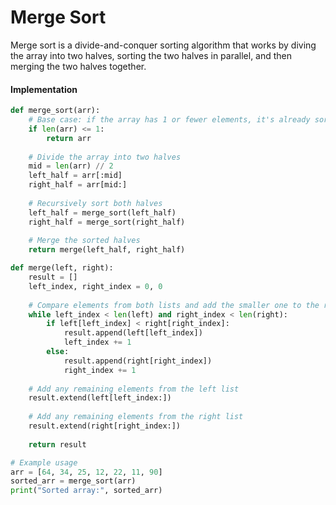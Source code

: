 # Merge Sort
Merge sort is a divide-and-conquer sorting algorithm that works by diving the array into two halves, sorting the two halves in parallel, and then merging the two halves together.

#### Implementation
```python
def merge_sort(arr):
    # Base case: if the array has 1 or fewer elements, it's already sorted
    if len(arr) <= 1:
        return arr
    
    # Divide the array into two halves
    mid = len(arr) // 2
    left_half = arr[:mid]
    right_half = arr[mid:]
    
    # Recursively sort both halves
    left_half = merge_sort(left_half)
    right_half = merge_sort(right_half)
    
    # Merge the sorted halves
    return merge(left_half, right_half)

def merge(left, right):
    result = []
    left_index, right_index = 0, 0
    
    # Compare elements from both lists and add the smaller one to the result
    while left_index < len(left) and right_index < len(right):
        if left[left_index] < right[right_index]:
            result.append(left[left_index])
            left_index += 1
        else:
            result.append(right[right_index])
            right_index += 1
    
    # Add any remaining elements from the left list
    result.extend(left[left_index:])
    
    # Add any remaining elements from the right list
    result.extend(right[right_index:])
    
    return result

# Example usage
arr = [64, 34, 25, 12, 22, 11, 90]
sorted_arr = merge_sort(arr)
print("Sorted array:", sorted_arr)
```
